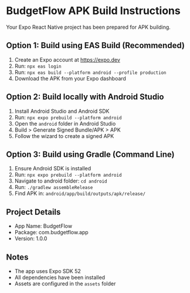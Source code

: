 # BudgetFlow APK Build Instructions

Your Expo React Native project has been prepared for APK building.

## Option 1: Build using EAS Build (Recommended)

1. Create an Expo account at https://expo.dev
2. Run: `npx eas login`
3. Run: `npx eas build --platform android --profile production`
4. Download the APK from your Expo dashboard

## Option 2: Build locally with Android Studio

1. Install Android Studio and Android SDK
2. Run: `npx expo prebuild --platform android`
3. Open the `android` folder in Android Studio
4. Build > Generate Signed Bundle/APK > APK
5. Follow the wizard to create a signed APK

## Option 3: Build using Gradle (Command Line)

1. Ensure Android SDK is installed
2. Run: `npx expo prebuild --platform android`
3. Navigate to android folder: `cd android`
4. Run: `./gradlew assembleRelease`
5. Find APK in: `android/app/build/outputs/apk/release/`

## Project Details
- App Name: BudgetFlow
- Package: com.budgetflow.app
- Version: 1.0.0

## Notes
- The app uses Expo SDK 52
- All dependencies have been installed
- Assets are configured in the `assets` folder

